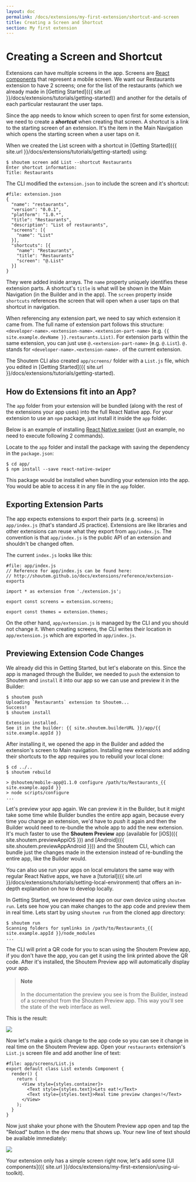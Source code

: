 ```yaml
---
layout: doc
permalink: /docs/extensions/my-first-extension/shortcut-and-screen
title: Creating a Screen and Shortcut
section: My first extension
---
```


# Creating a Screen and Shortcut

Extensions can have multiple screens in the app. Screens are [React components](https://facebook.github.io/react/docs/react-component.html) that represent a mobile screen. We want our Restaurants extension to have 2 screens; one for the list of the restaurants (which we already made in [Getting Started]({{ site.url }}/docs/extensions/tutorials/getting-started)) and another for the details of each particular restaurant the user taps.

Since the app needs to know which screen to open first for some extension, we need to create a ***shortcut*** when creating that screen. A shortcut is a link to the starting screen of an extension. It's the item in the Main Navigation which opens the starting screen when a user taps on it.

When we created the List screen with a shortcut in [Getting Started]({{ site.url }}/docs/extensions/tutorials/getting-started) using:

```ShellSession
$ shoutem screen add List --shortcut Restaurants
Enter shortcut information:
Title: Restaurants
```

The CLI modified the `extension.json` to include the screen and it's shortcut:

```json{7-14}
#file: extension.json
{
  "name": "restaurants",
  "version": "0.0.1",
  "platform": "1.0.*",
  "title": "Restaurants",
  "description": "List of restaurants",
  "screens": [{
    "name": "List"
  }],
  "shortcuts": [{
    "name": "Restaurants",
    "title": "Restaurants"
    "screen": "@.List"
  }]
}
```

They were added inside arrays. The `name` property uniquely identifies these extension parts. A shortcut's `title` is what will be shown in the Main Navigation (in the Builder and in the app). The `screen` property inside `shortcuts` references the screen that will open when a user taps on that shortcut in navigation.

When referencing any extension part, we need to say which extension it came from. The full name of extension part follows this structure: `<developer-name>.<extension-name>.<extension-part-name>` (e.g. `{{ site.example.devName }}.restaurants.List)`. For extension parts within the same extension, you can just use `@.<extension-part-name>` (e.g. `@.List`). `@.` stands for `<developer-name>.<extension-name>.` of the current extension.

The Shoutem CLI also created `app/screens/` folder with a `List.js` file, which you edited in [Getting Started]({{ site.url }}/docs/extensions/tutorials/getting-started).

## How do Extensions fit into an App?

The `app` folder from your extension will be bundled (along with the rest of the extensions your app uses) into the full React Native app. For your extension to use an `npm` package, just install it inside the `app` folder.

Below is an example of installing [React Native swiper](https://github.com/leecade/react-native-swiper) (just an example, no need to execute following 2 commands).

Locate to the `app` folder and install the package with saving the dependency in the `package.json`:

```ShellSession
$ cd app/
$ npm install --save react-native-swiper
```

This package would be installed when bundling your extension into the app. You would be able to access it in any file in the `app` folder.

## Exporting Extension Parts

The app expects extensions to export their parts (e.g. screens) in `app/index.js` (that's standard JS practice). Extensions are like libraries and other extensions can reuse what they export from `app/index.js`. The convention is that `app/index.js` is the public API of an extension and shouldn't be changed often.

The current `index.js` looks like this:

```JSX
#file: app/index.js
// Reference for app/index.js can be found here:
// http://shoutem.github.io/docs/extensions/reference/extension-exports

import * as extension from './extension.js';

export const screens = extension.screens;

export const themes = extension.themes;
```

On the other hand, `app/extension.js` is managed by the CLI and you should not change it. When creating screens, the CLI writes their location in `app/extension.js` which are exported in `app/index.js`.

## Previewing Extension Code Changes

We already did this in Getting Started, but let's elaborate on this. Since the app is managed through the Builder, we needed to `push` the extension to Shoutem and `install` it into our app so we can use and preview it in the Builder:

```ShellSession
$ shoutem push
Uploading `Restaurants` extension to Shoutem...
Success!
$ shoutem install

Extension installed.
See it in the builder: {{ site.shoutem.builderURL }}/app/{{ site.example.appId }}
```

After installing it, we opened the app in the Builder and added the extension's screen to Main navigation. Installing new extensions and adding their shortcuts to the app requires you to rebuild your local clone:

```ShellSession
$ cd ../..
$ shoutem rebuild

> @shoutem/mobile-app@1.1.0 configure /path/to/Restaurants_{{ site.example.appId }}
> node scripts/configure
...
```

Let's preview your app again. We can preview it in the Builder, but it might take some time while Builder bundles the entire app again, because every time you change an extension, we'd have to _push_ it again and then the Builder would need to re-bundle the whole app to add the new extension. It's much faster to use the **Shoutem Preview** app (available for [iOS]({{ site.shoutem.previewAppiOS }}) and [Android]({{ site.shoutem.previewAppAndroid }})) and the Shoutem CLI, which can bundle just the changes made in the extension instead of re-bundling the entire app, like the Builder would.

You can also use run your apps on local emulators the same way with regular React Native apps, we have a [tutorial]({{ site.url }}/docs/extensions/tutorials/setting-local-environment) that offers an in-depth explanation on how to develop locally.

In Getting Started, we previewed the app on our own device using `shoutem run`. Lets see how you can make changes to the app code and preview them in real time. Lets start by using `shoutem run` from the cloned app directory:

```ShellSession
$ shoutem run
Scanning folders for symlinks in /path/to/Restaurants_{{ site.example.appId }}/node_modules
...
```

The CLI will print a QR code for you to scan using the Shoutem Preview app, if you don't have the app, you can get it using the link printed above the QR code. After it's installed, the Shoutem Preview app will automatically display your app.

> #### Note
> In the documentation the preview you see is from the Builder, instead of a screenshot from the Shoutem Preview app. This way you'll see the state of the web interface as well.

This is the result:

<p class="image">
<img src='{{ site.url }}/img/my-first-extension/extension-hello-world.png'/>
</p>

Now let's make a quick change to the app code so you can see it change in real time on the Shoutem Preview app. Open your `restaurants` extension's `List.js` screen file and add another line of text:

```JavaScript{6}
#file: app/screens/List.js
export default class List extends Component {
  render() {
    return (
      <View style={styles.container}>
        <Text style={styles.text}>Lets eat!</Text>
        <Text style={styles.text}>Real time preview changes!</Text>
      </View>
    );
  }
}
```

Now just shake your phone with the Shoutem Preview app open and tap the "Reload" button in the dev menu that shows up. Your new line of text should be available immediately:

<p class="image">
<img src='{{ site.url }}/img/my-first-extension/real-time-preview.png'/>
</p>

Your extension only has a simple screen right now, let's add some [UI components]({{ site.url }}/docs/extensions/my-first-extension/using-ui-toolkit).
